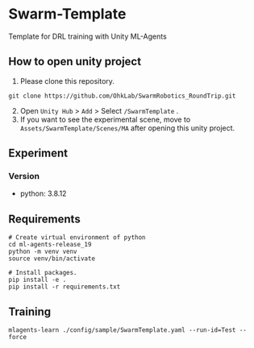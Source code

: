 # Swarm-Template
Template for DRL training with Unity ML-Agents

## How to open unity project
1. Please clone this repository.
```shell
git clone https://github.com/OhkLab/SwarmRobotics_RoundTrip.git
```
2. Open `Unity Hub` > `Add` > Select `/SwarmTemplate` .
3. If you want to see the experimental scene, move to `Assets/SwarmTemplate/Scenes/MA` after opening this unity project.

## Experiment

### Version
* python: 3.8.12

## Requirements
```shell
# Create virtual environment of python
cd ml-agents-release_19
python -m venv venv
source venv/bin/activate

# Install packages.
pip install -e .
pip install -r requirements.txt
```

## Training
```
mlagents-learn ./config/sample/SwarmTemplate.yaml --run-id=Test --force
```